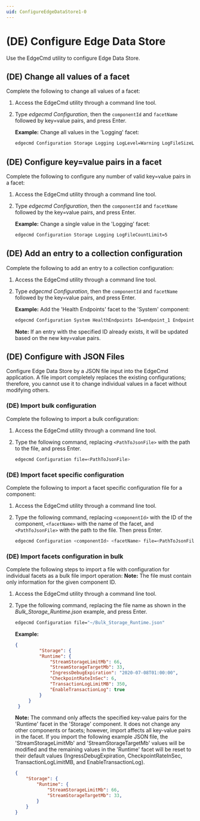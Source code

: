 ```yaml
---
uid: ConfigureEdgeDataStore1-0
---
```


# (DE) Configure Edge Data Store

Use the EdgeCmd utility to configure Edge Data Store.

## (DE) Change all values of a facet

Complete the following to change all values of a facet:

1. Access the EdgeCmd utility through a command line tool.
2. Type _edgecmd Configuration_, then the `componentId` and `facetName` followed by key=value pairs, and press Enter.

   **Example:** Change all values in the 'Logging' facet:

   ```bash
   edgecmd Configuration Storage Logging LogLevel=Warning LogFileSizeLimitBytes=32768 LogFileCountLimit=5
   ```

## (DE) Configure key=value pairs in a facet

Complete the following to configure any number of valid key=value pairs in a facet:

1. Access the EdgeCmd utility through a command line tool.
2. Type _edgecmd Configuration_, then the `componentId` and `facetName` followed by the key=value pairs, and press Enter.

   **Example:** Change a single value in the 'Logging' facet:

   ```bash
   edgecmd Configuration Storage Logging LogFileCountLimit=5
   ```

## (DE) Add an entry to a collection configuration

Complete the following to add an entry to a collection configuration:

1. Access the EdgeCmd utility through a command line tool.
2. Type _edgecmd Configuration_, then the `componentId` and `facetName` followed by the key=value pairs, and press Enter.

   **Example:** Add the 'Health Endpoints' facet to the 'System' component:

   ```bash
   edgecmd Configuration System HealthEndpoints Id=endpoint_1 Endpoint=endpointURL UserName=UserName Password=Password
   ```
	**Note:** If an entry with the specified ID already exists, it will be updated based on the new key=value pairs.

## (DE) Configure with JSON Files

Configure Edge Data Store by a JSON file input into the EdgeCmd application. A file import completely replaces the existing configurations; therefore, you cannot use it to change individual values in a facet without modifying others.

### (DE) Import bulk configuration

Complete the following to import a bulk configuration:
	
1. Access the EdgeCmd utility through a command line tool.
2. Type the following command, replacing `<PathToJsonFile>` with the path to the file, and press Enter.

   ```bash
   edgecmd Configuration file=<PathToJsonFile>
   ```

### (DE) Import facet specific configuration

Complete the following to import a facet specific configuration file for a component:
	
1. Access the EdgeCmd utility through a command line tool.
2. Type the following command, replacing `<componentId>` with the ID of the component, `<facetName>` with the name of the facet, and `<PathToJsonFile>` with the path to the file. Then press Enter.

   ```bash
   edgecmd Configuration <componentId> <facetName> file=<PathToJsonFile>
   ```

### (DE) Import facets configuration in bulk

Complete the following steps to import a file with configuration for individual facets as a bulk file import operation:
	**Note:** The file must contain only information for the given component ID. 
	
1. Access the EdgeCmd utility through a command line tool.
2. Type the following command, replacing the file name as shown in the _Bulk_Storage_Runtime.json_ example, and press Enter.

   ```bash
   edgecmd Configuration file="~/Bulk_Storage_Runtime.json"
   ```

   **Example:**

   ```JSON
   {
      		"Storage": {
			"Runtime": {
				"StreamStorageLimitMb": 66,
				"StreamStorageTargetMb": 33,
				"IngressDebugExpiration": "2020-07-08T01:00:00",
				"CheckpointRateInSec": 6,
				"TransactionLogLimitMB": 350,
				"EnableTransactionLog": true
			}
		}
	}
	```

	**Note:** The command only affects the specified key-value pairs for the 'Runtime' facet in the 'Storage' component. It does not change any other components or facets; however, import affects all key-value pairs in the facet. If you import the following example JSON file, the 'StreamStorageLimitMb' and 'StreamStorageTargetMb' values will be modified and the remaining values in the 'Runtime' facet will be reset to their default values (IngressDebugExpiration, CheckpointRateInSec, TransactionLogLimitMB, and EnableTransactionLog).

	```JSON
	{
		"Storage": {
			"Runtime": {
				"StreamStorageLimitMb": 66,
				"StreamStorageTargetMb": 33,
			}
		}
	}
	```
